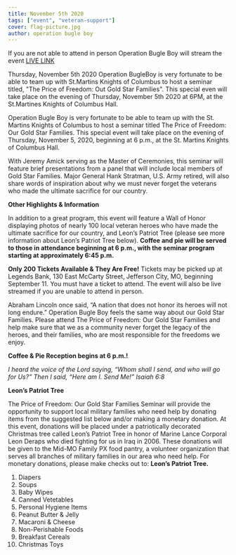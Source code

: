 ```yaml
---
title: November 5th 2020
tags: ["event", "veteran-support"]
cover: flag-picture.jpg
author: operation bugle boy
---
```


If you are not able to attend in person Operation Bugle Boy will stream the event
[LIVE LINK](https://us02web.zoom.us/meeting/register/tZYsc-ugrTktG9SEwfDAjaQozijNX8q8Nbvn)

Thursday, November 5th 2020 Operation BugleBoy is very fortunate to be able to team up with St.Martins Knights of Columbus to host a seminar titled, "The Price of Freedom: Out Gold Star Families".  This special even will take place on the evening of Thursday, November 5th 2020 at 6PM, at the St.Martines Knights of Columbus Hall.

Operation Bugle Boy is very fortunate to be able to team up with the St. Martins Knights of Columbus to host a seminar titled The Price of Freedom:  Our Gold Star Families.  This special event will take place on the evening of Thursday, November 5, 2020, beginning at 6 p.m., at the St. Martins Knights of Columbus Hall.

With Jeremy Amick serving as the Master of Ceremonies, this seminar will feature brief presentations from a panel that will include local members of Gold Star Families.  Major General Hank Stratman, U.S. Army retired, will also share words of inspiration about why we must never forget the veterans who made the ultimate sacrifice for our country.

**Other Highlights & Information**

In addition to a great program, this event will feature a Wall of Honor displaying photos of nearly 100 local veteran heroes who have made the ultimate sacrifice for our country, and Leon’s Patriot Tree (please see more information about Leon’s Patriot Tree below).  **Coffee and pie will be served to those in attendance beginning at 6 p.m., with the seminar program starting at approximately 6:45 p.m.**

**Only 200 Tickets Available & They Are Free!**
Tickets may be picked up at Legends Bank, 130 East McCarty Street, Jefferson City, MO, beginning September 11. You must have a ticket to attend. The event will also be live streamed if you are unable to attend in person.

Abraham Lincoln once said, “A nation that does not honor its heroes will not long endure.”  Operation Bugle Boy feels the same way about our Gold Star Families.  Please attend The Price of Freedom:  Our Gold Star Families and help make sure that we as a community never forget the legacy of the heroes, and their families, who are most responsible for the freedoms we enjoy.

**Coffee & Pie Reception begins at 6 p.m.!**

*I heard the voice of the Lord saying, “Whom shall I send, and who will go for Us?”
Then I said, “Here am I.  Send Me!”
Isaiah 6:8*

**Leon’s Patriot Tree**

The Price of Freedom:  Our Gold Star Families Seminar will provide the opportunity to support local military families who need help by donating items from the suggested list below and/or making a monetary donation.  At this event, donations will be placed under a patriotically decorated Christmas tree called Leon’s Patriot Tree in honor of Marine Lance Corporal Leon Deraps who died fighting for us in Iraq in 2006.  These donations will be given to the Mid-MO Family PX food pantry, a volunteer organization that serves all branches of military families in our area who need help.  For monetary donations, please make checks out to:  **Leon’s Patriot Tree.**

1. Diapers
2. Soups			
3. Baby Wipes
4. Canned Vetetables		
5. Personal Hygiene Items
6. Peanut Butter & Jelly 		
7. Macaroni & Cheese
8. Non-Perishable Foods		
9. Breakfast Cereals
10. Christmas Toys




